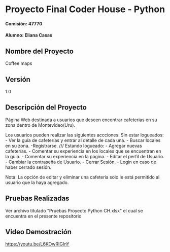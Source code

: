 # Proyecto Final Coder House - Python
#### Comisión: 47770
#### Alumno: Eliana Casas

## Nombre del Proyecto
Coffee maps 

## Versión
1.0

## Descripción del Proyecto
Página Web destinada a usuarios que deseen encontrar cafeterias en su zona dentro de Montevideo(Uru).

Los usuarios pueden realizar las siguientes accciones:
Sin estar logueados:
    - Ver la guía de cafeterías y entrar al detalle de cada una.
    - Buscar locales en su zona.
    -Registrarse. ///
Estando logueado:
    - Agregar nuevas cafeterías.
    - Comentar su experiencia en los locales que se encuentran en la guía.
    - Comentar su experiencia en la pagina.
    - Editar el perfil de Usuario.
    - Cambiar la contraseña de Usuario.
    - Cerrar Sesión.
    - Login en caso de haber cerrado sesión.

Nota: La opción de editar y eliminar una cafeteria solo le está permitido al usuario que la haya agregado.


## Pruebas Realizadas

Ver archivo titulado "Pruebas Proyecto Python CH.xlsx" el cual se encuentra en el presente repositorio 

## Video Demostración

https://youtu.be/L6KOwRIGInY








